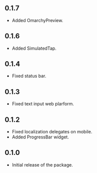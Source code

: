 ## 0.1.7

* Added OmarchyPreview.

## 0.1.6

* Added SimulatedTap.

## 0.1.4

* Fixed status bar.

## 0.1.3

* Fixed text input web plarform.

## 0.1.2

* Fixed localization delegates on mobile.
* Added ProgressBar widget.

## 0.1.0

* Initial release of the package.
